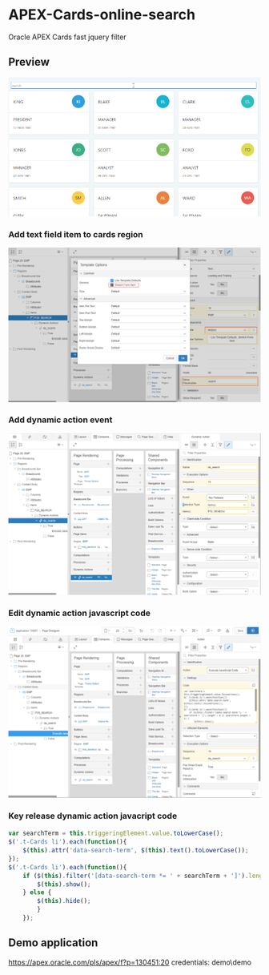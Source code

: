 # APEX-Cards-online-search
Oracle APEX Cards fast jquery filter
## Preview
![](https://github.com/gisprogrammer/APEX-Cards-online-search/blob/master/emp_example.gif)
### Add text field item to cards region
![](https://github.com/gisprogrammer/APEX-Cards-online-search/blob/master/page_item.png)
### Add dynamic action event
![](https://github.com/gisprogrammer/APEX-Cards-online-search/blob/master/da_event.png)
### Edit dynamic action javascript code
![](https://github.com/gisprogrammer/APEX-Cards-online-search/blob/master/da_javascript.png)

### Key release dynamic action javacript code
```javascript
var searchTerm = this.triggeringElement.value.toLowerCase();
$('.t-Cards li').each(function(){
    $(this).attr('data-search-term', $(this).text().toLowerCase());
});
$('.t-Cards li').each(function(){
    if ($(this).filter('[data-search-term *= ' + searchTerm + ']').length > 0 || searchTerm.length < 1) {
        $(this).show();
    } else {
        $(this).hide();
        }
    });
```
## Demo application
https://apex.oracle.com/pls/apex/f?p=130451:20
credentials: demo\demo
